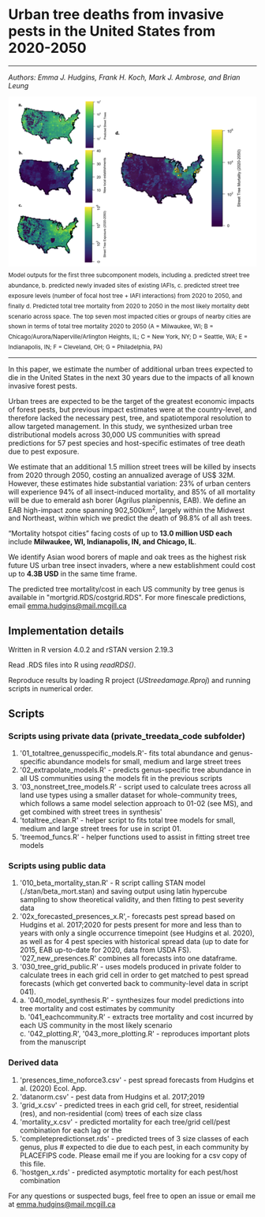 # Urban tree deaths from invasive pests in the United States from 2020-2050
---

_Authors: Emma J. Hudgins, Frank H. Koch, Mark J. Ambrose, and Brian Leung_


<img src="readmefig.png" alt="Model outputs" width="800">
<sub>Model outputs for the first three subcomponent models, including a. predicted street tree abundance, b. predicted newly invaded sites of existing IAFIs, c. predicted street tree exposure levels (number of focal host tree + IAFI interactions) from 2020 to 2050, and finally d. Predicted total tree mortality from 2020 to 2050 in the most likely mortality debt scenario across space. The top seven most impacted cities or groups of nearby cities are shown in terms of total tree mortality 2020 to 2050 (A = Milwaukee, WI; B = Chicago/Aurora/Naperville/Arlington Heights, IL; C = New York, NY; D = Seattle, WA; E = Indianapolis, IN; F = Cleveland, OH; G = Philadelphia, PA)  </sub>


---


In this paper, we estimate the number of additional urban trees expected to die in the United States in the next 30 years due to the impacts of all known invasive forest pests.  

Urban trees are expected to be the target of the greatest economic impacts of forest pests, but previous impact estimates were at the country-level, and therefore lacked the necessary pest, tree, and spatiotemporal resolution to allow targeted management. In this study, we synthesized urban tree distributional models across 30,000 US communities with spread predictions for 57 pest species and host-specific estimates of tree death due to pest exposure.   

We estimate that an additional 1.5 million street trees will be killed by insects from 2020 through 2050, costing an annualized average of US$ 32M. However, these estimates hide substantial variation: 23% of urban centers will experience 94% of all insect-induced mortality, and 85% of all mortality will be due to emerald ash borer (Agrilus planipennis, EAB). We define an EAB high-impact zone spanning 902,500km<sup>2</sup>, largely within the Midwest and Northeast, within which we predict the death of 98.8% of all ash trees.  

“Mortality hotspot cities” facing costs of up to **13.0 million USD each** include **Milwaukee, WI, Indianapolis, IN, and Chicago, IL**.

We identify Asian wood borers of maple and oak trees as the highest risk future US urban tree insect invaders, where a new establishment could cost up to **4.3B USD** in the same time frame.

The predicted tree mortality/cost in each US community by tree genus is available in  "mortgrid.RDS/costgrid.RDS". For more finescale predictions, email emma.hudgins@mail.mcgill.ca  

## Implementation details

Written in R version 4.0.2 and rSTAN version 2.19.3

Read .RDS files into R using *readRDS()*.  

Reproduce results by loading R project (*UStreedamage.Rproj*) and running scripts in numerical order.  


## Scripts

### Scripts using private data (private_treedata_code subfolder)  

1. '01_totaltree_genusspecific_models.R'- fits total abundance and genus-specific abundance models for small, medium and large street trees
2. '02_extrapolate_models.R' - predicts genus-specific tree abundance in all US communities using the models fit in the previous scripts
3. '03_nonstreet_tree_models.R' - script used to calculate trees across all land use types using a smaller dataset for whole-community trees, which follows a same model selection approach to 01-02 (see MS), and get combined with street trees in synthesis'
3. 'totaltree_clean.R' - helper script to fits total tree models for small, medium and large street trees for use in script 01.
4. 'treemod_funcs.R' - helper functions used to assist in fitting street tree models


### Scripts using public data  

1. '010_beta_mortality_stan.R' - R script calling STAN model (./stan/beta_mort.stan) and saving output using latin hypercube sampling to show theoretical validity, and then fitting to pest severity data  
2. '02x_forecasted_presences_x.R',- forecasts pest spread based on Hudgins et al. 2017;2020 for pests present for more and less than to years with only a single occurrence timepoint (see Hudgins et al. 2020), as well as for 4 pest species with historical spread data (up to date for 2015, EAB up-to-date for 2020, data from USDA FS). '027_new_presences.R' combines all forecasts into one dataframe.
3. '030_tree_grid_public.R' - uses models produced in private folder to calculate trees in each grid cell in order to get matched to pest spread forecasts (which get converted back to community-level data in script 041).  
4. 	a. '040_model_synthesis.R' - synthesizes four model predictions into tree mortality and cost estimates by community  
	b. '041_eachcommunity.R' - extracts tree mortality and cost incurred by each US community in the most likely scenario  
	c. '042_plotting.R', '043_more_plotting.R' - reproduces important plots from the manuscript  

### Derived data  

1. 'presences_time_noforce3.csv' - pest spread forecasts from Hudgins et al. (2020) Ecol. App.  
2. 'datanorm.csv' - pest data from Hudgins et al. 2017;2019  
3. 'grid_x.csv' - predicted trees in each grid cell, for street, residential (res), and non-residential (com) trees of each size class   
4. 'mortality_x.csv' - predicted mortality for each tree/grid cell/pest combination for each lag or the 
6. 'completepredictionset.rds' - predicted trees of 3 size classes of each genus, plus # expected to die due to each pest, in each community by PLACEFIPS code. Please email me if you are looking for a csv copy of this file.
7. 'hostgen_x.rds' - predicted asymptotic mortality for each pest/host combination

For any questions or suspected bugs, feel free to open an issue or email me at emma.hudgins@mail.mcgill.ca





